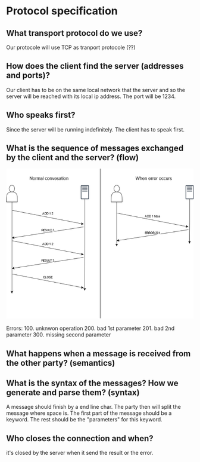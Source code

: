 # Protocol specification
## What transport protocol do we use?
Our protocole will use TCP as tranport protocole (??)

## How does the client find the server (addresses and ports)?
Our client has to be on the same local network that the server and so the server will be reached with its local ip address.
The port will be 1234. 

## Who speaks first?
Since the server will be running indefinitely. The client has to speak first. 

## What is the sequence of messages exchanged by the client and the server? (flow)
![diagramme](./diag.png)

Errors:
    100. unknwon operation
    200. bad 1st parameter
    201. bad 2nd parameter
    300. missing second parameter

## What happens when a message is received from the other party? (semantics)


## What is the syntax of the messages? How we generate and parse them? (syntax)
A message should finish by a end line char. The party then will split the message where space is. The first part of the message should be a keyword. The rest should be the "parameters" for this keyword.

## Who closes the connection and when?
it's closed by the server when it send the result or the error.

